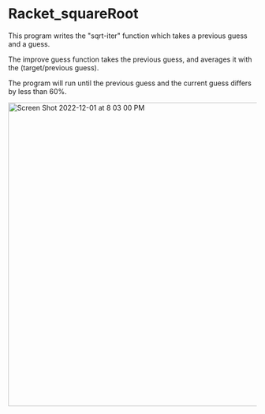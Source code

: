 # Racket_squareRoot
This program writes the "sqrt-iter" function which takes a previous guess and a guess. 

The improve guess function takes the previous guess, and averages it with the (target/previous guess).

The program will run until the previous guess and the current guess differs by less than 60%.

<img width="615" alt="Screen Shot 2022-12-01 at 8 03 00 PM" src="https://user-images.githubusercontent.com/107063397/205197951-df5999d0-3d3e-4ff8-9aac-ea375026d896.png">
